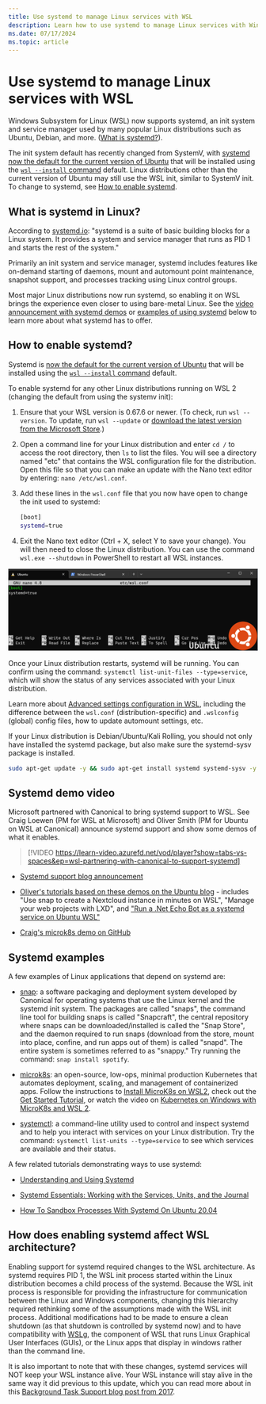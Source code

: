 ```yaml
---
title: Use systemd to manage Linux services with WSL
description: Learn how to use systemd to manage Linux services with Windows Subsystem for Linux.
ms.date: 07/17/2024
ms.topic: article
---
```


# Use systemd to manage Linux services with WSL

Windows Subsystem for Linux (WSL) now supports systemd, an init system and service manager used by many popular Linux distributions such as Ubuntu, Debian, and more. ([What is systemd?](#what-is-systemd-in-linux)).

The init system default has recently changed from SystemV, with [systemd now the default for the current version of Ubuntu](https://canonical.com/blog/ubuntu-desktop-23-04-release-roundup#:~:text=Systemd%20becomes%20the%20default%20for%20Ubuntu%20on%20WSL) that will be installed using the [`wsl --install` command](./install.md) default. Linux distributions other than the current version of Ubuntu may still use the WSL init, similar to SystemV init. To change to systemd, see [How to enable systemd](#how-to-enable-systemd).

## What is systemd in Linux?

According to [systemd.io](https://systemd.io): "systemd is a suite of basic building blocks for a Linux system. It provides a system and service manager that runs as PID 1 and starts the rest of the system."

Primarily an init system and service manager, systemd includes features like on-demand starting of daemons, mount and automount point maintenance, snapshot support, and processes tracking using Linux control groups.

Most major Linux distributions now run systemd, so enabling it on WSL brings the experience even closer to using bare-metal Linux. See the [video announcement with systemd demos](#systemd-demo-video) or [examples of using systemd](#systemd-examples) below to learn more about what systemd has to offer.

## How to enable systemd?

Systemd is [now the default for the current version of Ubuntu](https://canonical.com/blog/ubuntu-desktop-23-04-release-roundup#:~:text=Systemd%20becomes%20the%20default%20for%20Ubuntu%20on%20WSL) that will be installed using the [`wsl --install` command](./install.md) default.

To enable systemd for any other Linux distributions running on WSL 2 (changing the default from using the systemv init):

1. Ensure that your WSL version is 0.67.6 or newer. (To check, run `wsl --version`. To update, run `wsl --update` or [download the latest version from the Microsoft Store](https://aka.ms/wslstorepage).)

2. Open a command line for your Linux distribution and enter `cd /` to access the root directory, then `ls` to list the files. You will see a directory named "etc" that contains the WSL configuration file for the distribution. Open this file so that you can make an update with the Nano text editor by entering: `nano /etc/wsl.conf`.

3. Add these lines in the `wsl.conf` file that you now have open to change the init used to systemd:

    ```bash
    [boot]
    systemd=true
    ```

4. Exit the Nano text editor (Ctrl + X, select Y to save your change). You will then need to close the Linux distribution. You can use the command `wsl.exe --shutdown` in PowerShell to restart all WSL instances.

![Enable systemd on WSL 2](media/systemd-enable.png)

Once your Linux distribution restarts, systemd will be running. You can confirm using the command: `systemctl list-unit-files --type=service`, which will show the status of any services associated with your Linux distribution.

Learn more about [Advanced settings configuration in WSL](wsl-config.md), including the difference between the `wsl.conf` (distribution-specific) and `.wslconfig` (global) config files, how to update automount settings, etc.

If your Linux distribution is Debian/Ubuntu/Kali Rolling, you should not only have installed the systemd package, but also make sure the systemd-sysv package is installed.

```bash
sudo apt-get update -y && sudo apt-get install systemd systemd-sysv -y
```

## Systemd demo video

Microsoft partnered with Canonical to bring systemd support to WSL. See Craig Loewen (PM for WSL at Microsoft) and Oliver Smith (PM for Ubuntu on WSL at Canonical) announce systemd support and show some demos of what it enables.

> [!VIDEO https://learn-video.azurefd.net/vod/player?show=tabs-vs-spaces&ep=wsl-partnering-with-canonical-to-support-systemd]

- [Systemd support blog announcement](https://devblogs.microsoft.com/commandline/systemd-support-is-now-available-in-wsl/)

- [Oliver's tutorials based on these demos on the Ubuntu blog](https://ubuntu.com/blog/ubuntu-wsl-enable-systemd) - includes "Use snap to create a Nextcloud instance in minutes on WSL", "Manage your web projects with LXD", and ["Run a .Net Echo Bot as a systemd service on Ubuntu WSL"](https://ubuntu.com/tutorials/run-dotnet-echo-bot-with-systemd-on-ubuntu-wsl#1-overview)

- [Craig's microk8s demo on GitHub](https://github.com/craigloewen-msft/microk8sdemo)

## Systemd examples

A few examples of Linux applications that depend on systemd are:

- [snap](https://snapcraft.io/): a software packaging and deployment system developed by Canonical for operating systems that use the Linux kernel and the systemd init system. The packages are called "snaps", the command line tool for building snaps is called "Snapcraft", the central repository where snaps can be downloaded/installed is called the "Snap Store", and the daemon required to run snaps (download from the store, mount into place, confine, and run apps out of them) is called "snapd". The entire system is sometimes referred to as "snappy." Try running the command: `snap install spotify`.

- [microk8s](https://microk8s.io/): an open-source, low-ops, minimal production Kubernetes that automates deployment, scaling, and management of containerized apps. Follow the instructions to [Install MicroK8s on WSL2](https://microk8s.io/docs/install-wsl2), check out the [Get Started Tutorial](https://microk8s.io/docs/getting-started), or watch the video on [Kubernetes on Windows with MicroK8s and WSL 2](https://ubuntu.com/blog/kubernetes-on-windows-with-microk8s-and-wsl-2).

- [systemctl](https://www.linode.com/docs/guides/introduction-to-systemctl/): a command-line utility used to control and inspect systemd and to help you interact with services on your Linux distribution. Try the command: `systemctl list-units --type=service` to see which services are available and their status.

A few related tutorials demonstrating ways to use systemd:

- [Understanding and Using Systemd](https://www.linux.com/training-tutorials/understanding-and-using-systemd/)

- [Systemd Essentials: Working with the Services, Units, and the Journal](https://www.digitalocean.com/community/tutorials/systemd-essentials-working-with-services-units-and-the-journal)

- [How To Sandbox Processes With Systemd On Ubuntu 20.04](https://www.digitalocean.com/community/tutorials/how-to-sandbox-processes-with-systemd-on-ubuntu-20-04)

## How does enabling systemd affect WSL architecture?

Enabling support for systemd required changes to the WSL architecture. As systemd requires PID 1, the WSL init process started within the Linux distribution becomes a child process of the systemd. Because the WSL init process is responsible for providing the infrastructure for communication between the Linux and Windows components, changing this hierarchy required rethinking some of the assumptions made with the WSL init process. Additional modifications had to be made to ensure a clean shutdown (as that shutdown is controlled by systemd now) and to have compatibility with [WSLg](tutorials/gui-apps.md), the component of WSL that runs Linux Graphical User Interfaces (GUIs), or the Linux apps that display in windows rather than the command line.

It is also important to note that with these changes, systemd services will NOT keep your WSL instance alive. Your WSL instance will stay alive in the same way it did previous to this update, which you can read more about in this [Background Task Support blog post from 2017](https://devblogs.microsoft.com/commandline/background-task-support-in-wsl/).
